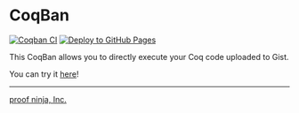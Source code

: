 # CoqBan

[![Coqban CI](https://github.com/proof-ninja/coqban/actions/workflows/coqban-ci.yml/badge.svg)](https://github.com/proof-ninja/coqban/actions/workflows/coqban-ci.yml)
[![Deploy to GitHub Pages](https://github.com/proof-ninja/coqban/actions/workflows/deploy-to-ghpages.yml/badge.svg)](https://github.com/proof-ninja/coqban/actions/workflows/deploy-to-ghpages.yml)

This CoqBan allows you to directly execute your Coq code uploaded to Gist.

You can try it [here](https://proof-ninja.github.io/coqban/)!

---

[proof ninja, Inc.](https://proof-ninja.co.jp/)
